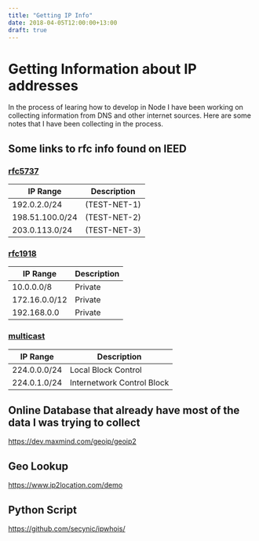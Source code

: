 ```yaml
---
title: "Getting IP Info"
date: 2018-04-05T12:00:00+13:00
draft: true
---
```

# Getting Information about IP addresses
In the process of learing how to develop in Node I have been working on collecting information from DNS and other internet sources.  Here are some notes that I have been collecting in the process.

## Some links to rfc info found on IEED
### [rfc5737](https://tools.ietf.org/html/rfc5737)
| IP Range | Description |
| -------- | ----------- |
| 192.0.2.0/24 | (TEST-NET-1) |
| 198.51.100.0/24 | (TEST-NET-2) |
| 203.0.113.0/24 | (TEST-NET-3) |


### [rfc1918](https://tools.ietf.org/html/rfc1918)
| IP Range | Description |
| -------- | ----------- |
| 10.0.0.0/8    | Private     |
| 172.16.0.0/12 | Private     |
| 192.168.0.0   | Private     |


### [multicast](https://www.iana.org/assignments/multicast-addresses/multicast-addresses.xhtml)
| IP Range | Description |
| -------- | ----------- |
| 224.0.0.0/24 | Local Block Control |
| 224.0.1.0/24 | Internetwork Control Block |


## Online Database that already have most of the data I was trying to collect 
https://dev.maxmind.com/geoip/geoip2


## Geo Lookup
https://www.ip2location.com/demo

## Python Script
https://github.com/secynic/ipwhois/
